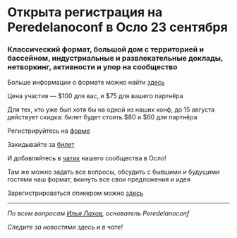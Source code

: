 # Открыта регистрация на **Peredelanoconf** в Осло 23 сентября

### Классический формат, большой дом с территорией и бассейном, индустриальные и развлекательные доклады, нетворкинг, активности и упор на сообщество

Больше информации о формате можно найти [здесь](/./confs/standard.md)

Цена участия — $100 для вас, и $75 для вашего партнёра

Для тех, кто уже был хотя бы на одной из наших конф, до 15 августа действует скидка: билет будет стоить $80 и $60 для партнёра

Регистрируйтесь на [форме](https://docs.google.com/forms/d/1966lZxOvjUsI399GCkFsHQp8jVTUdJm_gXqq6xqEvLo)

Закидывайте за [билет](/./guides/how-to-pay.md)

И добавляйтесь в [чатик](https://t.me/peredelano_oslo) нашего сообщества в Осло! 

Там же можно задать все вопросы, обсудить с бывшими и будущими гостями наш формат, вкинуть все свои предложения и идея

Зарегистрироваться спикером можно [здесь](/./guides/tech-speech.md)

---

_По всем вопросам [Илья Лахов](https://t.me/ilakhov), основатель Peredelanoconf_

_Следите за новостями здесь и в чате!_
